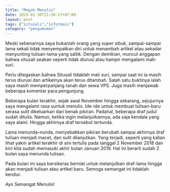 ```yaml
---
title: "Mogok Menulis"
date: 2019-01-30T21:50:17+07:00
layout: post
tags: ["situsali","informasi"]
category: "pengumuman"
---
```


Meski sebenarnya saya bukanlah orang yang super sibuk, sampai-sampai lama sekali tidak menyempatkan diri untuk menambah artikel atau sekadar menyunting tulisan-lama yang saltik. Dengan demikian, muncul anggapan bahwa situsali seakan seperti tidak diurusi atau hampir mengalami mati-suri.

Perlu ditegaskan bahwa Situsali tidaklah mati suri, sampai saat ini ia masih terus diurusi dan artikelnya akan terus ditambah. Salah satu buktinya ialah saya masih memperpanjang ranah dan sewa VPS. Juga masih menjawab beberapa komentar para pengunjung.

Beberapa bulan terakhir, sejak awal November hingga sekarang, sejujurnya saya mengalami rasa suntuk menulis. Ide-ide untuk membuat tulisan-baru serasa sulit dikeluarkan dari benak pikiran. Padahal, beberapa draf judul sudah ditulis. Namun, ketika ingin melanjutkannya, ada saja kendala yang saya alami. Hingga akhirnya draf tersebut tertunda.

Lama menunda-nunda, menyebabkan pikiran berubah sampai akhirnya draf tulisan menjadi macet, dan sulit dilanjutkan. Yang terjadi, seperti yang kalian lihat yakni artikel terakhir di sini tertulis pada tanggal 2 November 2018 dan kini kita sudah memasuki akhir bulan Januari 2019. Hal ini berarti sudah 2 bulan saya menunda tulisan.

Pada bulan ini saya bersikeras berniat untuk melanjutkan draf-lama hingga akan menjadi tulisan atau artikel baru. Semoga semangat ini tidaklah kendur.

Ayo Semangat Menulis!
